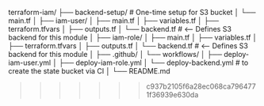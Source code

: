 
terraform-iam/
├── backend-setup/                 # One-time setup for S3 bucket
│   └── main.tf
│
├── iam-user/
│   ├── main.tf
│   ├── variables.tf
│   ├── terraform.tfvars
│   ├── outputs.tf
│   └── backend.tf                # <-- Defines S3 backend for this module
│
├── iam-role/
│   ├── main.tf
│   ├── variables.tf
│   ├── terraform.tfvars
│   ├── outputs.tf
│   └── backend.tf                # <-- Defines S3 backend for this module
│
├── .github/
│   └── workflows/
│       ├── deploy-iam-user.yml
│       ├── deploy-iam-role.yml
│       └── deploy-backend.yml   #  to create the state bucket via CI
│
└── README.md

>>>>>>> c937b2105f6a28ec068ca7964771f36939e630da
